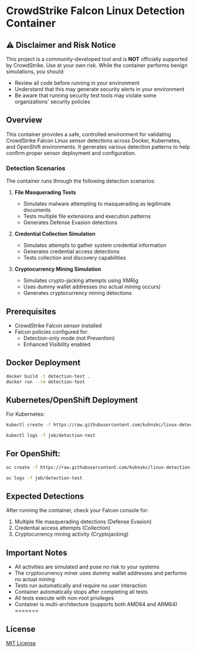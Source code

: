 # CrowdStrike Falcon Linux Detection Container

## ⚠️ Disclaimer and Risk Notice
This project is a community-developed tool and is **NOT** officially supported by CrowdStrike. Use at your own risk. While the container performs benign simulations, you should:
- Review all code before running in your environment
- Understand that this may generate security alerts in your environment
- Be aware that running security test tools may violate some organizations' security policies

## Overview
This container provides a safe, controlled environment for validating CrowdStrike Falcon Linux sensor detections across Docker, Kubernetes, and OpenShift environments. It generates various detection patterns to help confirm proper sensor deployment and configuration.

### Detection Scenarios
The container runs through the following detection scenarios:

1. **File Masquerading Tests**
   - Simulates malware attempting to masquerading as legitimate documents
   - Tests multiple file extensions and execution patterns
   - Generates Defense Evasion detections

2. **Credential Collection Simulation**
   - Simulates attempts to gather system credential information
   - Generates credential access detections
   - Tests collection and discovery capabilities

3. **Cryptocurrency Mining Simulation**
   - Simulates crypto-jacking attempts using XMRig
   - Uses dummy wallet addresses (no actual mining occurs)
   - Generates cryptocurrency mining detections

## Prerequisites
- CrowdStrike Falcon sensor installed
- Falcon policies configured for:
  - Detection-only mode (not Prevention)
  - Enhanced Visibility enabled

## Docker Deployment
```bash
docker build -t detection-test .
docker run --rm detection-test
```

## Kubernetes/OpenShift Deployment
For Kubernetes:
```bash
kubectl create -f https://raw.githubusercontent.com/kuhnskc/linux-detection-container/main/deployments/job.yaml
```
```bash
kubectl logs -f job/detection-test
```

## For OpenShift:
```bash
oc create -f https://raw.githubusercontent.com/kuhnskc/linux-detection-container/main/deployments/job.yaml
```
```bash
oc logs -f job/detection-test
```

## Expected Detections
After running the container, check your Falcon console for:
1. Multiple file masquerading detections (Defense Evasion)
2. Credential access attempts (Collection)
3. Cryptocurrency mining activity (Cryptojacking)

## Important Notes
- All activities are simulated and pose no risk to your systems
- The cryptocurrency miner uses dummy wallet addresses and performs no actual mining
- Tests run automatically and require no user interaction
- Container automatically stops after completing all tests
- All tests execute with non-root privileges
- Container is multi-architecture (supports both AMD64 and ARM64)
=======

## License
[MIT License](LICENSE)